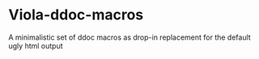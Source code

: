 Viola-ddoc-macros
=================

A minimalistic set of ddoc macros as drop-in replacement for the default ugly html output